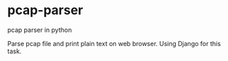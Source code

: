# pcap-parser
pcap parser in python

Parse pcap file and print plain text on web browser.
Using Django for this task.
